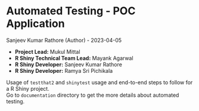 Automated Testing - POC Application
================
Sanjeev Kumar Rathore (Author) -
2023-04-05

  - **Project Lead:** Mukul Mittal
  - **R Shiny Technical Team Lead:** Mayank Agarwal
  - **R Shiny Developer:** Sanjeev Kumar Rathore
  - **R Shiny Developer:** Ramya Sri Pichikala

Usage of `testthat2` and `shinytest` usage and end-to-end steps to
follow for a R Shiny project.  
Go to `documentation` directory to get the more details about automated
testing.
